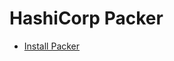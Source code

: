 # HashiCorp Packer

- [Install Packer](https://learn.hashicorp.com/tutorials/packer/get-started-install-cli)